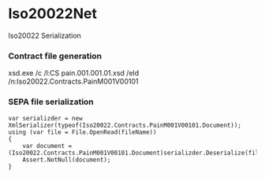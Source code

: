 # Iso20022Net
Iso20022 Serialization 

### Contract file generation

xsd.exe /c /l:CS pain.001.001.01.xsd /eld /n:Iso20022.Contracts.PainM001V00101

### SEPA file serialization

    var serializder = new XmlSerializer(typeof(Iso20022.Contracts.PainM001V00101.Document));
    using (var file = File.OpenRead(fileName))
    {
        var document = (Iso20022.Contracts.PainM001V00101.Document)serializder.Deserialize(file);
        Assert.NotNull(document);
    }
